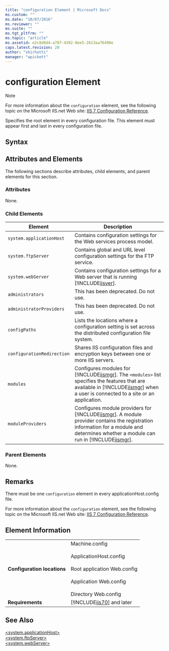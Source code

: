 ```yaml
---
title: "configuration Element | Microsoft Docs"
ms.custom: ""
ms.date: "10/07/2016"
ms.reviewer: ""
ms.suite: ""
ms.tgt_pltfrm: ""
ms.topic: "article"
ms.assetid: e2c8d8d4-a787-4302-8ee5-2613aa76490e
caps.latest.revision: 20
author: "shirhatti"
manager: "wpickett"
---
```

# configuration Element
> [!NOTE]
>  For more information about the `configuration` element, see the following topic on the Microsoft IIS.net Web site: [IIS 7 Configuration Reference](http://www.iis.net/ConfigReference).  
  
 Specifies the root element in every configuration file. This element must appear first and last in every configuration file.  
  
## Syntax  
  
## Attributes and Elements  
 The following sections describe attributes, child elements, and parent elements for this section.  
  
### Attributes  
 None.  
  
### Child Elements  
  
|Element|Description|  
|-------------|-----------------|  
|`system.applicationHost`|Contains configuration settings for the Web services process model.|  
|`system.ftpServer`|Contains global and URL level configuration settings for the FTP service.|  
|`system.webServer`|Contains configuration settings for a Web server that is running [!INCLUDE[iisver](../../reference/admin/includes/iisver-md.md)].|  
|`administrators`|This has been deprecated. Do not use.|  
|`administratorProviders`|This has been deprecated. Do not use.|  
|`configPaths`|Lists the locations where a configuration setting is set across the distributed configuration file system.|  
|`configurationRedirection`|Shares IIS configuration files and encryption keys between one or more IIS servers.|  
|`modules`|Configures modules for [!INCLUDE[iismgr](../../reference/admin/includes/iismgr-md.md)]. The `<modules>` list specifies the features that are available in [!INCLUDE[iismgr](../../reference/admin/includes/iismgr-md.md)] when a user is connected to a site or an application.|  
|`moduleProviders`|Configures module providers for [!INCLUDE[iismgr](../../reference/admin/includes/iismgr-md.md)]. A module provider contains the registration information for a module and determines whether a module can run in [!INCLUDE[iismgr](../../reference/admin/includes/iismgr-md.md)].|  
  
### Parent Elements  
 None.  
  
## Remarks  
 There must be one `configuration` element in every applicationHost.config file.  
  
 For more information about the `configuration` element, see the following topic on the Microsoft IIS.net Web site: [IIS 7 Configuration Reference](http://www.iis.net/ConfigReference).  
  
## Element Information  
  
|||  
|-|-|  
|**Configuration locations**|Machine.config<br /><br /> ApplicationHost.config<br /><br /> Root application Web.config<br /><br /> Application Web.config<br /><br /> Directory Web.config|  
|**Requirements**|[!INCLUDE[iis70](../../reference/admin/includes/iis70-md.md)] and later|  
  
## See Also  
 [\<system.applicationHost>](../../reference/admin/system-applicationhost-section-group.md)   
 [\<system.ftpServer>](../../reference/admin/system-ftpserver-section-group.md)   
 [\<system.webServer>](../../reference/admin/system-webserver-section-group.md)